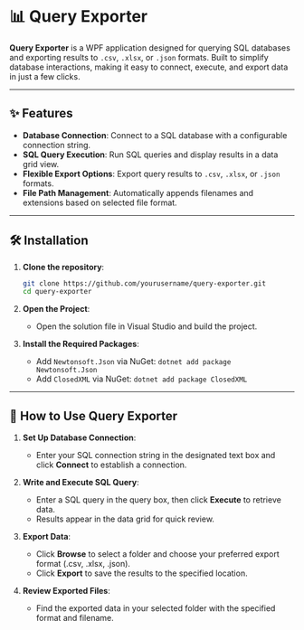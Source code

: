 # 📊 Query Exporter

**Query Exporter** is a WPF application designed for querying SQL databases and exporting results to `.csv`, `.xlsx`, or `.json` formats. Built to simplify database interactions, making it easy to connect, execute, and export data in just a few clicks.

---

## ✨ Features

- **Database Connection**: Connect to a SQL database with a configurable connection string.
- **SQL Query Execution**: Run SQL queries and display results in a data grid view.
- **Flexible Export Options**: Export query results to `.csv`, `.xlsx`, or `.json` formats.
- **File Path Management**: Automatically appends filenames and extensions based on selected file format.

---

## 🛠 Installation

1. **Clone the repository**:
   ```bash
   git clone https://github.com/yourusername/query-exporter.git
   cd query-exporter

2. **Open the Project**:
   - Open the solution file in Visual Studio and build the project.

3. **Install the Required Packages**:
   - Add `Newtonsoft.Json` via NuGet: `dotnet add package Newtonsoft.Json`
   - Add `ClosedXML` via NuGet: `dotnet add package ClosedXML`

---

## 🚀 How to Use Query Exporter

1. **Set Up Database Connection**:
   - Enter your SQL connection string in the designated text box and click **Connect** to establish a connection.

2. **Write and Execute SQL Query**:
   - Enter a SQL query in the query box, then click **Execute** to retrieve data.
   - Results appear in the data grid for quick review.

3. **Export Data**:
   - Click **Browse** to select a folder and choose your preferred export format (.csv, .xlsx, .json).
   - Click **Export** to save the results to the specified location.

4. **Review Exported Files**:
   - Find the exported data in your selected folder with the specified format and filename.
